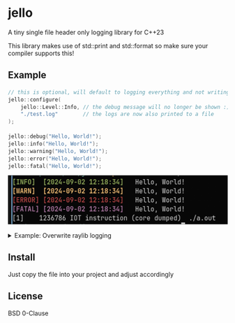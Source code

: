 # jello

A tiny single file header only logging library for C++23

This library makes use of std::print and std::format so make sure your compiler supports this!

## Example

```cpp
// this is optional, will default to logging everything and not writing to log files
jello::configure(
    jello::Level::Info, // the debug message will no longer be shown :)
    "./test.log"        // the logs are now also printed to a file
);

jello::debug("Hello, World!");
jello::info("Hello, World!");
jello::warning("Hello, World!");
jello::error("Hello, World!");
jello::fatal("Hello, World!");
```

![Output example](./.github/screenshot.png)

<details>
<summary>Example: Overwrite raylib logging</summary>

```cpp
SetTraceLogCallback([](int message_type, const char* text, va_list args) {
    std::vector<char> buffer(1024);
    auto size = vsprintf(buffer.data(), text, args);
    std::string log_str {buffer.begin(), buffer.begin() + size};

    switch (message_type) {
    case LOG_TRACE:
        jello::debug("TRACE {}", log_str);
        break;
    case LOG_DEBUG:
        jello::debug(log_str);
        break;
    case LOG_INFO:
        jello::info(log_str);
        break;
    case LOG_WARNING:
        jello::warning(log_str);
        break;
    case LOG_ERROR:
        jello::error(log_str);
        break;
    case LOG_FATAL:
        jello::fatal(log_str);
        break;
    }
});
```

</details>

## Install

Just copy the file into your project and adjust accordingly

## License

BSD 0-Clause
